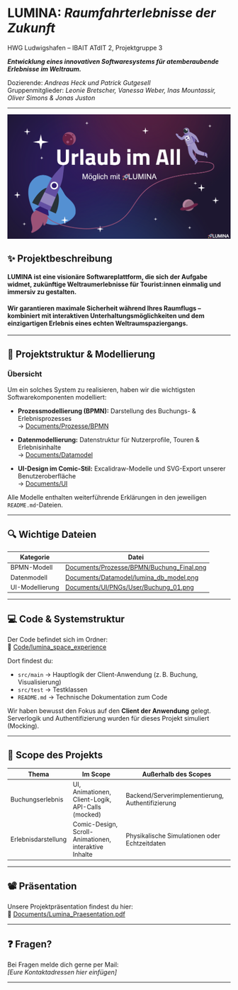 # LUMINA: *Raumfahrterlebnisse der Zukunft*

HWG Ludwigshafen – IBAIT ATdIT 2, Projektgruppe 3

***Entwicklung eines innovativen Softwaresystems für atemberaubende Erlebnisse im Weltraum.***

Dozierende: *Andreas Heck und Patrick Gutgesell*  
Gruppenmitglieder: *Leonie Bretscher, Vanessa Weber, Inas Mountassir, Oliver Simons & Jonas Juston*

---

![Alt-Text](./images/PictureForTitle.png)

## ✨ Projektbeschreibung

#### **LUMINA** ist eine visionäre Softwareplattform, die sich der Aufgabe widmet, zukünftige Weltraumerlebnisse für Tourist:innen einmalig und immersiv zu gestalten. 

#### Wir garantieren maximale Sicherheit während Ihres Raumflugs – kombiniert mit interaktiven Unterhaltungsmöglichkeiten und dem einzigartigen Erlebnis eines echten Weltraumspaziergangs.
---

## 📁 Projektstruktur & Modellierung

### Übersicht

Um ein solches System zu realisieren, haben wir die wichtigsten Softwarekomponenten modelliert:

- **Prozessmodellierung (BPMN):** Darstellung des Buchungs- & Erlebnisprozesses  
  → [Documents/Prozesse/BPMN](Documents/Prozesse/BPMN)

- **Datenmodellierung:** Datenstruktur für Nutzerprofile, Touren & Erlebnisinhalte  
  → [Documents/Datamodel](Documents/Datamodel)

- **UI-Design im Comic-Stil:** Excalidraw-Modelle und SVG-Export unserer Benutzeroberfläche  
  → [Documents/UI](Documents/UI)

Alle Modelle enthalten weiterführende Erklärungen in den jeweiligen `README.md`-Dateien.

---

## 🔍 Wichtige Dateien

| Kategorie       | Datei                                                                                     |
|----------------|--------------------------------------------------------------------------------------------|
| BPMN-Modell     | [Documents/Prozesse/BPMN/Buchung_Final.png](Documents/Prozesse/BPMN/Buchung_Final.png)   |
| Datenmodell     | [Documents/Datamodel/lumina_db_model.png](Documents/Datamodel/lumina_db_model.png)       |
| UI-Modellierung | [Documents/UI/PNGs/User/Buchung_01.png](Documents/UI/PNGs/User/Buchung_01.png)            |

---

## 💻 Code & Systemstruktur

Der Code befindet sich im Ordner:  
📁 [Code/lumina_space_experience](Code/lumina_space_experience)

Dort findest du:
- `src/main` → Hauptlogik der Client-Anwendung (z. B. Buchung, Visualisierung)
- `src/test` → Testklassen
- `README.md` → Technische Dokumentation zum Code

Wir haben bewusst den Fokus auf den **Client der Anwendung** gelegt. Serverlogik und Authentifizierung wurden für dieses Projekt simuliert (Mocking).

---

## 🧪 Scope des Projekts

| Thema              | Im Scope                                                           | Außerhalb des Scopes                              |
|--------------------|---------------------------------------------------------------------|---------------------------------------------------|
| Buchungserlebnis   | UI, Animationen, Client-Logik, API-Calls (mocked)                  | Backend/Serverimplementierung, Authentifizierung  |
| Erlebnisdarstellung| Comic-Design, Scroll-Animationen, interaktive Inhalte              | Physikalische Simulationen oder Echtzeitdaten     |

---

## 📽 Präsentation

Unsere Projektpräsentation findest du hier:  
📄 [Documents/Lumina_Praesentation.pdf](Documents/Lumina_Praesentation.pdf)

---

## ❓ Fragen?

Bei Fragen melde dich gerne per Mail:  
*[Eure Kontaktadressen hier einfügen]*

---

